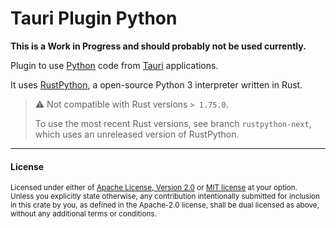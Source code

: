 # Tauri Plugin Python

**This is a Work in Progress and should probably not be used currently.**

Plugin to use [Python](https://www.python.org/) code from [Tauri](https://tauri.app/) applications.

It uses [RustPython](https://rustpython.github.io/), a open-source Python 3 interpreter written in Rust.

> ⚠️ Not compatible with Rust versions `> 1.75.0`.
>
> To use the most recent Rust versions, see branch `rustpython-next`, which uses an unreleased version of RustPython.

---

#### License

<sup>
Licensed under either of <a href="./LICENSE_APACHE-2.0">Apache License, Version
2.0</a> or <a href="LICENSE_MIT">MIT license</a> at your option.
</sup>

<br>

<sub>
Unless you explicitly state otherwise, any contribution intentionally submitted
for inclusion in this crate by you, as defined in the Apache-2.0 license, shall
be dual licensed as above, without any additional terms or conditions.
</sub>
